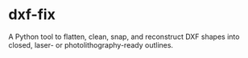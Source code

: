 # dxf-fix
A Python tool to flatten, clean, snap, and reconstruct DXF shapes into closed, laser- or photolithography-ready outlines.

